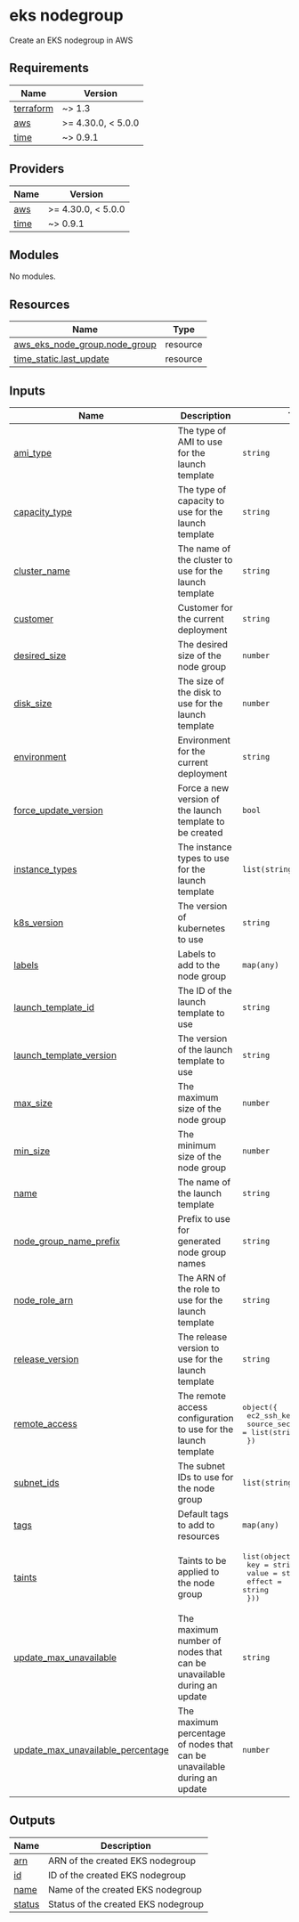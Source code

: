 # eks nodegroup

Create an EKS nodegroup in AWS

<!-- BEGINNING OF PRE-COMMIT-TERRAFORM DOCS HOOK -->
## Requirements

| Name | Version |
|------|---------|
| <a name="requirement_terraform"></a> [terraform](#requirement\_terraform) | ~> 1.3 |
| <a name="requirement_aws"></a> [aws](#requirement\_aws) | >= 4.30.0, < 5.0.0 |
| <a name="requirement_time"></a> [time](#requirement\_time) | ~> 0.9.1 |

## Providers

| Name | Version |
|------|---------|
| <a name="provider_aws"></a> [aws](#provider\_aws) | >= 4.30.0, < 5.0.0 |
| <a name="provider_time"></a> [time](#provider\_time) | ~> 0.9.1 |

## Modules

No modules.

## Resources

| Name | Type |
|------|------|
| [aws_eks_node_group.node_group](https://registry.terraform.io/providers/hashicorp/aws/latest/docs/resources/eks_node_group) | resource |
| [time_static.last_update](https://registry.terraform.io/providers/hashicorp/time/latest/docs/resources/static) | resource |

## Inputs

| Name | Description | Type | Default | Required |
|------|-------------|------|---------|:--------:|
| <a name="input_ami_type"></a> [ami\_type](#input\_ami\_type) | The type of AMI to use for the launch template | `string` | `"CUSTOM"` | no |
| <a name="input_capacity_type"></a> [capacity\_type](#input\_capacity\_type) | The type of capacity to use for the launch template | `string` | `"ON_DEMAND"` | no |
| <a name="input_cluster_name"></a> [cluster\_name](#input\_cluster\_name) | The name of the cluster to use for the launch template | `string` | n/a | yes |
| <a name="input_customer"></a> [customer](#input\_customer) | Customer for the current deployment | `string` | `""` | no |
| <a name="input_desired_size"></a> [desired\_size](#input\_desired\_size) | The desired size of the node group | `number` | `1` | no |
| <a name="input_disk_size"></a> [disk\_size](#input\_disk\_size) | The size of the disk to use for the launch template | `number` | `null` | no |
| <a name="input_environment"></a> [environment](#input\_environment) | Environment for the current deployment | `string` | `""` | no |
| <a name="input_force_update_version"></a> [force\_update\_version](#input\_force\_update\_version) | Force a new version of the launch template to be created | `bool` | `false` | no |
| <a name="input_instance_types"></a> [instance\_types](#input\_instance\_types) | The instance types to use for the launch template | `list(string)` | `null` | no |
| <a name="input_k8s_version"></a> [k8s\_version](#input\_k8s\_version) | The version of kubernetes to use | `string` | `null` | no |
| <a name="input_labels"></a> [labels](#input\_labels) | Labels to add to the node group | `map(any)` | `{}` | no |
| <a name="input_launch_template_id"></a> [launch\_template\_id](#input\_launch\_template\_id) | The ID of the launch template to use | `string` | `null` | no |
| <a name="input_launch_template_version"></a> [launch\_template\_version](#input\_launch\_template\_version) | The version of the launch template to use | `string` | `null` | no |
| <a name="input_max_size"></a> [max\_size](#input\_max\_size) | The maximum size of the node group | `number` | `1` | no |
| <a name="input_min_size"></a> [min\_size](#input\_min\_size) | The minimum size of the node group | `number` | `1` | no |
| <a name="input_name"></a> [name](#input\_name) | The name of the launch template | `string` | n/a | yes |
| <a name="input_node_group_name_prefix"></a> [node\_group\_name\_prefix](#input\_node\_group\_name\_prefix) | Prefix to use for generated node group names | `string` | `null` | no |
| <a name="input_node_role_arn"></a> [node\_role\_arn](#input\_node\_role\_arn) | The ARN of the role to use for the launch template | `string` | n/a | yes |
| <a name="input_release_version"></a> [release\_version](#input\_release\_version) | The release version to use for the launch template | `string` | `null` | no |
| <a name="input_remote_access"></a> [remote\_access](#input\_remote\_access) | The remote access configuration to use for the launch template | <pre>object({<br>    ec2_ssh_key               = string<br>    source_security_group_ids = list(string)<br>  })</pre> | `null` | no |
| <a name="input_subnet_ids"></a> [subnet\_ids](#input\_subnet\_ids) | The subnet IDs to use for the node group | `list(string)` | n/a | yes |
| <a name="input_tags"></a> [tags](#input\_tags) | Default tags to add to resources | `map(any)` | `{}` | no |
| <a name="input_taints"></a> [taints](#input\_taints) | Taints to be applied to the node group | <pre>list(object({<br>    key    = string<br>    value  = string<br>    effect = string<br>  }))</pre> | `[]` | no |
| <a name="input_update_max_unavailable"></a> [update\_max\_unavailable](#input\_update\_max\_unavailable) | The maximum number of nodes that can be unavailable during an update | `string` | `"1"` | no |
| <a name="input_update_max_unavailable_percentage"></a> [update\_max\_unavailable\_percentage](#input\_update\_max\_unavailable\_percentage) | The maximum percentage of nodes that can be unavailable during an update | `number` | `null` | no |

## Outputs

| Name | Description |
|------|-------------|
| <a name="output_arn"></a> [arn](#output\_arn) | ARN of the created EKS nodegroup |
| <a name="output_id"></a> [id](#output\_id) | ID of the created EKS nodegroup |
| <a name="output_name"></a> [name](#output\_name) | Name of the created EKS nodegroup |
| <a name="output_status"></a> [status](#output\_status) | Status of the created EKS nodegroup |
<!-- END OF PRE-COMMIT-TERRAFORM DOCS HOOK -->
